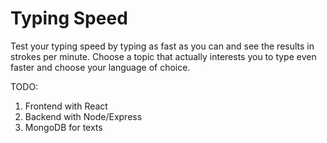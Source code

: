 # Typing Speed

Test your typing speed by typing as fast as you can and see the results in strokes per minute. Choose a topic that actually interests you to type even faster and choose your language of choice.

TODO: 
1) Frontend with React
2) Backend with Node/Express
3) MongoDB for texts

